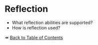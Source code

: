 # Reflection
- What reflection abilities are supported?
- How is reflection used?

:rewind: [Back to Table of Contents](../README.md) <!-- BackToC -->
